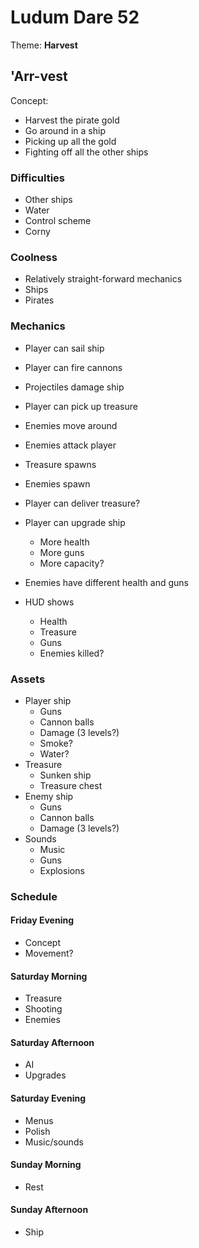 # Ludum Dare 52

Theme: **Harvest**

## 'Arr-vest

Concept:
* Harvest the pirate gold
* Go around in a ship
* Picking up all the gold
* Fighting off all the other ships

### Difficulties
* Other ships
* Water
* Control scheme
* Corny

### Coolness
* Relatively straight-forward mechanics
* Ships
* Pirates

### Mechanics

* Player can sail ship
* Player can fire cannons
* Projectiles damage ship
* Player can pick up treasure
* Enemies move around
* Enemies attack player
* Treasure spawns
* Enemies spawn

* Player can deliver treasure?
* Player can upgrade ship
	- More health
	- More guns
	- More capacity?
* Enemies have different health and guns
* HUD shows
	- Health
	- Treasure
	- Guns
	- Enemies killed?

### Assets

* Player ship
	- Guns
	- Cannon balls
	- Damage (3 levels?)
	- Smoke?
	- Water?
* Treasure
	- Sunken ship
	- Treasure chest
* Enemy ship
	- Guns
	- Cannon balls
	- Damage (3 levels?)
* Sounds
	- Music
	- Guns
	- Explosions

### Schedule

#### Friday Evening
* Concept
* Movement?

#### Saturday Morning
* Treasure
* Shooting
* Enemies

#### Saturday Afternoon
* AI
* Upgrades

#### Saturday Evening
* Menus
* Polish
* Music/sounds

#### Sunday Morning
* Rest

#### Sunday Afternoon
* Ship
